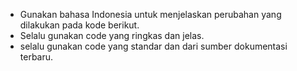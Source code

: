 - Gunakan bahasa Indonesia untuk menjelaskan perubahan yang dilakukan pada kode berikut.
- Selalu gunakan code yang ringkas dan jelas.
- selalu gunakan code yang standar dan dari sumber dokumentasi terbaru.